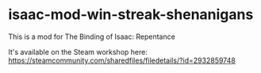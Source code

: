 # isaac-mod-win-streak-shenanigans

This is a mod for The Binding of Isaac: Repentance

It's available on the Steam workshop here: https://steamcommunity.com/sharedfiles/filedetails/?id=2932859748